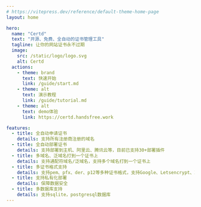 ```yaml
---
# https://vitepress.dev/reference/default-theme-home-page
layout: home

hero:
  name: "Certd"
  text: "开源、免费、全自动的证书管理工具"
  tagline: 让你的网站证书永不过期
  image:
    src: /static/logo/logo.svg
    alt: Certd
  actions:
    - theme: brand
      text: 快速开始
      link: /guide/start.md
    - theme: alt
      text: 演示教程
      link: /guide/tutorial.md
    - theme: alt
      text: demo体验
      link: https://certd.handsfree.work

features:
  - title: 全自动申请证书
    details: 支持所有注册商注册的域名
  - title: 全自动部署证书
    details: 支持部署到主机、阿里云、腾讯云等，目前已支持30+部署插件
  - title: 多域名、泛域名打到一个证书上
    details: 支持通配符域名/泛域名，支持多个域名打到一个证书上
  - title: 多证书格式支持
    details: 支持pem、pfx、der、p12等多种证书格式，支持Google、Letsencrypt、ZeroSSL证书颁发机构
  - title: 支持私有化部署
    details: 保障数据安全
  - title: 多数据库支持
    details: 支持sqlite，postgresql数据库
---
```

